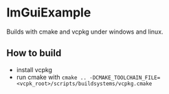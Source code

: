 # ImGuiExample

Builds with cmake and vcpkg under windows and linux.

## How to build
- install vcpkg
- run cmake with ```cmake .. -DCMAKE_TOOLCHAIN_FILE=<vcpk_root>/scripts/buildsystems/vcpkg.cmake```
